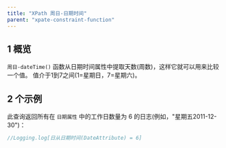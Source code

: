 ```yaml
---
title: "XPath 周日-日期时间"
parent: "xpate-constraint-function"
---
```


## 1 概览

`周日-dateTime()` 函数从日期时间属性中提取天数(周数)，这样它就可以用来比较一个值。 值介于1到7之间(1=星期日，7=星期六)。

## 2 个示例

此查询返回所有在 `日期属性` 中的工作日数量为 6 的日志(例如，"星期五2011-12-30")：

```java
//Logging.log[日从日期时间(DateAttribute) = 6]
```
